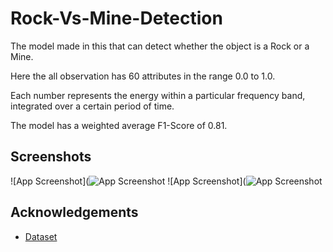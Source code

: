 # Rock-Vs-Mine-Detection


The model made in this that can detect whether the object is a Rock or a Mine.

Here the all observation has 60 attributes in the range 0.0 to 1.0. 

Each number represents the energy within a particular frequency band, integrated over a certain period of time.

The model has a weighted average F1-Score of 0.81.

## Screenshots

![App Screenshot](![App Screenshot](https://github.com/vivek-2567/Rock-Vs-Mine-Detection/blob/main/App1.png)
![App Screenshot](![App Screenshot](https://github.com/vivek-2567/Rock-Vs-Mine-Detection/blob/main/App2.png)


## Acknowledgements

 - [Dataset](https://archive.ics.uci.edu/ml/datasets/connectionist+bench+(sonar,+mines+vs.+rocks))


